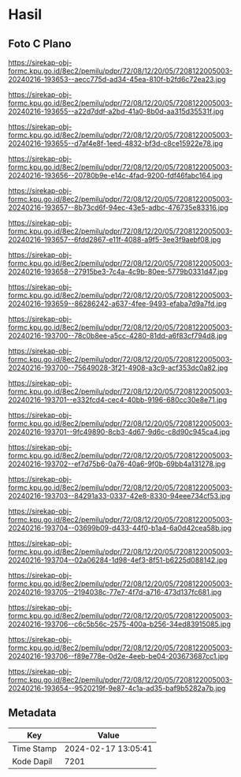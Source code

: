 # Hasil

## Foto C Plano

https://sirekap-obj-formc.kpu.go.id/8ec2/pemilu/pdpr/72/08/12/20/05/7208122005003-20240216-193653--aecc775d-ad34-45ea-810f-b2fd6c72ea23.jpg

https://sirekap-obj-formc.kpu.go.id/8ec2/pemilu/pdpr/72/08/12/20/05/7208122005003-20240216-193655--a22d7ddf-a2bd-41a0-8b0d-aa315d35531f.jpg

https://sirekap-obj-formc.kpu.go.id/8ec2/pemilu/pdpr/72/08/12/20/05/7208122005003-20240216-193655--d7af4e8f-1eed-4832-bf3d-c8ce15922e78.jpg

https://sirekap-obj-formc.kpu.go.id/8ec2/pemilu/pdpr/72/08/12/20/05/7208122005003-20240216-193656--20780b9e-e14c-4fad-9200-fdf46fabc164.jpg

https://sirekap-obj-formc.kpu.go.id/8ec2/pemilu/pdpr/72/08/12/20/05/7208122005003-20240216-193657--8b73cd6f-94ec-43e5-adbc-476735e83316.jpg

https://sirekap-obj-formc.kpu.go.id/8ec2/pemilu/pdpr/72/08/12/20/05/7208122005003-20240216-193657--6fdd2867-e11f-4088-a9f5-3ee3f9aebf08.jpg

https://sirekap-obj-formc.kpu.go.id/8ec2/pemilu/pdpr/72/08/12/20/05/7208122005003-20240216-193658--27915be3-7c4a-4c9b-80ee-5779b0331d47.jpg

https://sirekap-obj-formc.kpu.go.id/8ec2/pemilu/pdpr/72/08/12/20/05/7208122005003-20240216-193659--86286242-a637-4fee-9493-efaba7d9a7fd.jpg

https://sirekap-obj-formc.kpu.go.id/8ec2/pemilu/pdpr/72/08/12/20/05/7208122005003-20240216-193700--78c0b8ee-a5cc-4280-81dd-a6f83cf794d8.jpg

https://sirekap-obj-formc.kpu.go.id/8ec2/pemilu/pdpr/72/08/12/20/05/7208122005003-20240216-193700--75649028-3f21-4908-a3c9-acf353dc0a82.jpg

https://sirekap-obj-formc.kpu.go.id/8ec2/pemilu/pdpr/72/08/12/20/05/7208122005003-20240216-193701--e332fcd4-cec4-40bb-9196-680cc30e8e71.jpg

https://sirekap-obj-formc.kpu.go.id/8ec2/pemilu/pdpr/72/08/12/20/05/7208122005003-20240216-193701--9fc49890-8cb3-4d67-9d6c-c8d90c945ca4.jpg

https://sirekap-obj-formc.kpu.go.id/8ec2/pemilu/pdpr/72/08/12/20/05/7208122005003-20240216-193702--ef7d75b6-0a76-40a6-9f0b-69bb4a131278.jpg

https://sirekap-obj-formc.kpu.go.id/8ec2/pemilu/pdpr/72/08/12/20/05/7208122005003-20240216-193703--84291a33-0337-42e8-8330-94eee734cf53.jpg

https://sirekap-obj-formc.kpu.go.id/8ec2/pemilu/pdpr/72/08/12/20/05/7208122005003-20240216-193704--03699b09-d433-44f0-b1a4-6a0d42cea58b.jpg

https://sirekap-obj-formc.kpu.go.id/8ec2/pemilu/pdpr/72/08/12/20/05/7208122005003-20240216-193704--02a06284-1d98-4ef3-8f51-b6225d088142.jpg

https://sirekap-obj-formc.kpu.go.id/8ec2/pemilu/pdpr/72/08/12/20/05/7208122005003-20240216-193705--2194038c-77e7-4f7d-a716-473d137fc681.jpg

https://sirekap-obj-formc.kpu.go.id/8ec2/pemilu/pdpr/72/08/12/20/05/7208122005003-20240216-193706--c6c5b56c-2575-400a-b256-34ed83915085.jpg

https://sirekap-obj-formc.kpu.go.id/8ec2/pemilu/pdpr/72/08/12/20/05/7208122005003-20240216-193706--f89e778e-0d2e-4eeb-be04-203673687cc1.jpg

https://sirekap-obj-formc.kpu.go.id/8ec2/pemilu/pdpr/72/08/12/20/05/7208122005003-20240216-193654--9520219f-9e87-4c1a-ad35-baf9b5282a7b.jpg


## Metadata

| Key        | Value               |
| ---------- | ------------------- |
| Time Stamp | 2024-02-17 13:05:41 |
| Kode Dapil | 7201                |



